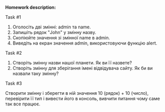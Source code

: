 **Homework description:**

Task #1

1. Оголосіть дві змінні: admin та name.
2. Запишіть рядок "John" у змінну назву.
3. Скопіюйте значення зі змінної name в admin.
4. Виведіть на екран значення admin, використовуючи функцію alert.


Task #2

1. Створіть змінну назви нашої планети. Як ви її назвете?
2. Створіть змінну для зберігання імені відвідувача сайту. Як би ви назвали таку змінну?


Task #3

Створити змінну і зберегти в ній значення 10 (рядок) + 10 (число), перевірити її тип і вивести його в консоль, вивчити питання чому саме так все працює.